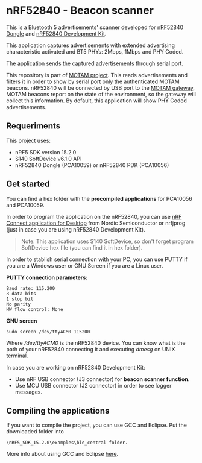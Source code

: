 # nRF52840 - Beacon scanner #

This is a Bluetooth 5 advertisements' scanner developed for [nRF52840 Dongle](https://www.nordicsemi.com/eng/Products/nRF52840-Dongle) and [nRF52840 Development Kit](https://www.nordicsemi.com/eng/Products/nRF52840-DK).

This application captures advertisements with extended advertising characteristic activated and BT5 PHYs: 2Mbps, 1Mbps and PHY Coded.

The application sends the captured advertisements through serial port.

This repository is part of [MOTAM project](https://www.nics.uma.es/projects/motam). This reads advertisements and filters it in order to show by serial port only the authenticated MOTAM beacons. nRF52840 will be connected by USB port to the [MOTAM gateway](https://github.com/nicslabdev/MOTAM-Gateway). MOTAM beacons report on the state of the environment, so the gateway will collect this information. By default, this application will show PHY Coded advertisements.

## Requeriments

This project uses:
-   nRF5 SDK version 15.2.0
-   S140 SoftDevice v6.1.0 API
-   nRF52840 Dongle (PCA10059) or nRF52840 PDK (PCA10056)

## Get started

You can find a hex folder with the **precompiled applications** for PCA10056 and PCA10059.

In order to program the application on the nRF52840, you can use [nRF Connect application for Desktop](https://www.nordicsemi.com/eng/Products/Bluetooth-low-energy/nRF-Connect-for-Desktop) from Nordic Semiconductor or nrfjprog (just in case you are using nRF52840 Development Kit).

> Note: This application uses S140 SoftDevice, so don't forget program
> SoftDevice hex file (you can find it in hex folder).

In order to stablish serial connection with your PC, you can use PUTTY if you are a Windows user or GNU Screen if you are a Linux user.

**PUTTY connection parameters:**

    Baud rate: 115.200
    8 data bits
    1 stop bit
    No parity
    HW flow control: None

**GNU screen**

    sudo screen /dev/ttyACM0 115200
    
Where */dev/ttyACM0* is the nRF52840 device. You can know what is the path of your nRF52840 connecting it and executing *dmesg* on UNIX terminal.

In case you are working on nRF52840 Development Kit:

- Use nRF USB connector (J3 connector) for **beacon scanner function**.
- Use MCU USB connector (J2 connector) in order to see logger messages.

## Compiling the applications

If you want to compile the project, you can use GCC and Eclipse. Put the downloaded folder into 
	
	\nRF5_SDK_15.2.0\examples\ble_central folder.
	
More info about using GCC and Eclipse [here](https://devzone.nordicsemi.com/tutorials/b/getting-started/posts/development-with-gcc-and-eclipse).